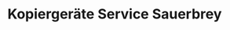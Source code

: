 ---
title: "Kopiergeräte Service Sauerbrey"
url: /stendal/kopiergeraete-service-sauerbrey/
shop: Kopieren
---